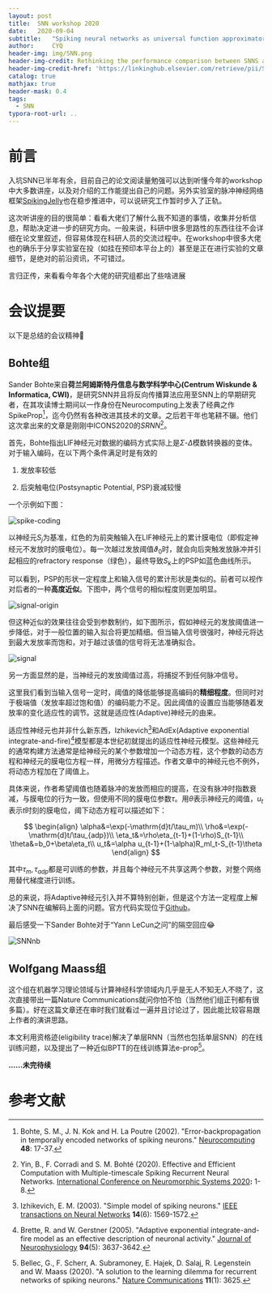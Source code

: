 ```yaml
---
layout: post
title:  SNN workshop 2020
date:   2020-09-04 
subtitle:   "Spiking neural networks as universal function approximators: Learning algorithms and applications"
author:     CYQ
header-img: img/SNN.png
header-img-credit: Rethinking the performance comparison between SNNS and ANNS. Neural Networks, 2020
header-img-credit-href: 'https://linkinghub.elsevier.com/retrieve/pii/S0893608019302667'
catalog: true
mathjax: true
header-mask: 0.4
tags:
  - SNN
typora-root-url: ..
---
```


# 前言

入坑SNN已半年有余，目前自己的论文阅读量勉强可以达到听懂今年的workshop中大多数讲座，以及对介绍的工作能提出自己的问题。另外实验室的脉冲神经网络框架[SpikingJelly](https://github.com/fangwei123456/spikingjelly)也在稳步推进中，可以说研究工作暂时步入了正轨。

这次听讲座的目的很简单：看看大佬们了解什么我不知道的事情，收集并分析信息，帮助决定进一步的研究方向。一般来说，科研中很多思路性的东西往往不会详细在论文里叙述，但容易体现在科研人员的交流过程中。在workshop中很多大佬也的确乐于分享实验室在投（如挂在预印本平台上的）甚至是正在进行实验的文章细节，是绝对的前沿资讯，不可错过。

言归正传，来看看今年各个大佬的研究组都出了些啥进展

# 会议提要

以下是总结的会议精神:dog:

## Bohte组

Sander Bohte来自**荷兰阿姆斯特丹信息与数学科学中心(Centrum Wiskunde & Informatica, CWI)**，是研究SNN并且将反向传播算法应用至SNN上的早期研究者，在其攻读博士期间以一作身份在Neurocomputing上发表了经典之作SpikeProp[^spikeprop]，迄今仍然有各种改进其技术的文章。之后若干年也笔耕不辍。他们这次拿出来的文章是刚刚中ICONS2020的*SRNN*[^SRNN]。

首先，Bohte指出LIF神经元对数据的编码方式实际上是$\Sigma$-$\Delta$模数转换器的变体。对于输入编码，在以下两个条件满足时是有效的

1.  发放率较低

2.  后突触电位(Postsynaptic Potential, PSP)衰减较慢

一个示例如下图：

![spike-coding](/img/SNN-workshop/spike-coding.png)

以神经元$S_j$为基准，红色的为前突触输入在LIF神经元上的累计膜电位（即假定神经元不发放时的膜电位）。每一次越过发放阈值$\vartheta_0$时，就会向后突触发放脉冲并引起相应的refractory response（绿色），最终导致$S_k$上的PSP如蓝色曲线所示。

可以看到，PSP的形状一定程度上和输入信号的累计形状是类似的。前者可以视作对后者的一种**高度近似**。下图中，两个信号的相似程度则更加明显。

![signal-origin](/img/SNN-workshop/signal-origin.png)

但这种近似的效果往往会受到参数制约，如下图所示，假如神经元的发放阈值进一步降低，对于一般位置的输入拟合将更加精细。但当输入信号很强时，神经元将达到最大发放率而饱和，对于越过该值的信号将无法准确拟合。

![signal](/img/SNN-workshop/signal.png)

另一方面显然的是，当神经元的发放阈值过高，将捕捉不到任何脉冲信号。

这里我们看到当输入信号一定时，阈值的降低能够提高编码的**精细程度**。但同时对于极端值（发放率超过饱和值）的编码能力不足。因此阈值的设置应当能够随着发放率的变化适应性的调节。这就是适应性(Adaptive)神经元的由来。

适应性神经元也并非什么新东西，Izhikevich[^izhikevich]和AdEx(Adaptive exponential integrate-and-fire)[^adex]模型都是本世纪初就提出的适应性神经元模型。这些神经元的通常构建方法通常是给神经元的某个参数增加一个动态方程，这个参数的动态方程和神经元的膜电位方程一样，用微分方程描述。作者文章中的神经元也不例外，将动态方程加在了阈值上。

具体来说，作者希望阈值也随着脉冲的发放而相应的提高，在没有脉冲时指数衰减，与膜电位的行为一致，但使用不同的膜电位参数$\tau$。用$\theta$表示神经元的阈值，$u_t$表示$t$时刻的膜电位，阈下动态方程可以描述如下：

$$
\begin{align}
\alpha&=\exp(-\mathrm{d}t/\tau_m)\\
\rho&=\exp(-\mathrm{d}t/\tau_{adp})\\
\eta_t&=\rho\eta_{t-1}+(1-\rho)S_{t-1}\\
\theta&=b_0+\beta\eta_t\\
u_t&=\alpha u_{t-1}+(1-\alpha)R_mI_t-S_{t-1}\theta
\end{align}
$$

其中$\tau_m,\tau_{adp}$都是可训练的参数，并且每个神经元不共享这两个参数，对整个网络用替代梯度进行训练。

总的来说，将Adaptive神经元引入并不算特别创新，但是这个方法一定程度上解决了SNN在编解码上面的问题。官方代码实现位于[Github](https://github.com/byin-cwi/SRNN-ICONs2020)。

最后感受一下Sander Bohte对于“Yann LeCun之问”的隔空回应:joy:

![SNNnb](/img/SNN-workshop/SNNnb.png)

## Wolfgang Maass组

这个组在机器学习理论领域与计算神经科学领域内几乎是无人不知无人不晓了，这次直接带出一篇Nature Communications就问你怕不怕（当然他们组正刊都有很多篇）。好在这篇文章还在审时我们就看过一遍并且讨论过了，因此能比较容易跟上作者的演讲思路。

本文利用资格迹(eligibility trace)解决了单层RNN（当然也包括单层SNN）的在线训练问题，以及提出了一种近似BPTT的在线训练算法e-prop[^e-prop]。

**……未完待续**







# 参考文献

[^spikeprop]:Bohte, S. M., J. N. Kok and H. La Poutre (2002). "Error-backpropagation in temporally encoded networks of spiking neurons." <u>Neurocomputing</u> **48**: 17-37.
[^SRNN]:Yin, B., F. Corradi and S. M. Bohté (2020). Effective and Efficient Computation with Multiple-timescale Spiking Recurrent Neural Networks. <u>International Conference on Neuromorphic Systems 2020</u>**:** 1-8.
[^izhikevich]:Izhikevich, E. M. (2003). "Simple model of spiking neurons." <u>IEEE transactions on Neural Networks</u> **14**(6): 1569-1572.
[^adex]:Brette, R. and W. Gerstner (2005). "Adaptive exponential integrate-and-fire model as an effective description of neuronal activity." <u>Journal of Neurophysiology</u> **94**(5): 3637-3642.
[^e-prop]:Bellec, G., F. Scherr, A. Subramoney, E. Hajek, D. Salaj, R. Legenstein and W. Maass (2020). "A solution to the learning dilemma for recurrent networks of spiking neurons." <u>Nature Communications</u> **11**(1): 3625.

